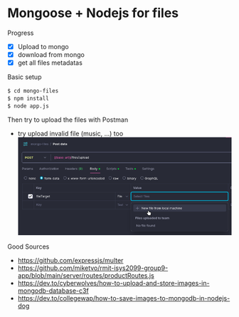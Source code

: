 # Mongoose + Nodejs for files

Progress
- [x] Upload to mongo
- [x] download from mongo
- [x] get all files metadatas

Basic setup
```sh
$ cd mongo-files
$ npm install
$ node app.js
```

Then try to upload the files with Postman
* try upload invalid file (music, ...) too
![alt text](Screenshot_20240827_233835.png)

Good Sources
* https://github.com/expressjs/multer
* https://github.com/miketvo/rmit-isys2099-group9-app/blob/main/server/routes/productRoutes.js
* https://dev.to/cyberwolves/how-to-upload-and-store-images-in-mongodb-database-c3f
* https://dev.to/collegewap/how-to-save-images-to-mongodb-in-nodejs-dog


